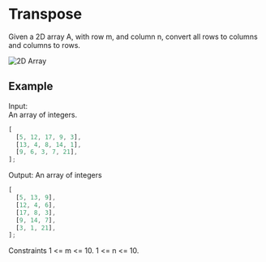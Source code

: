 # Transpose

Given a 2D array A, with row m, and column n, convert all rows to columns and columns to rows.

![2D Array](./array.png)

## Example

Input:  
An array of integers.

```js
[
  [5, 12, 17, 9, 3],
  [13, 4, 8, 14, 1],
  [9, 6, 3, 7, 21],
];
```

Output:
An array of integers

```js
[
  [5, 13, 9],
  [12, 4, 6],
  [17, 8, 3],
  [9, 14, 7],
  [3, 1, 21],
];
```

Constraints
1 <= m <= 10.
1 <= n <= 10.

